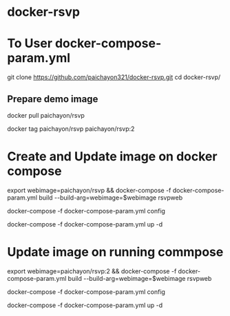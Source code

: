 # docker-rsvp

# To User docker-compose-param.yml
git clone https://github.com/paichayon321/docker-rsvp.git
cd docker-rsvp/

## Prepare demo image
docker pull paichayon/rsvp

docker tag paichayon/rsvp paichayon/rsvp:2

# Create and Update image on docker compose

export webimage=paichayon/rsvp && docker-compose -f docker-compose-param.yml build --build-arg=webimage=$webimage rsvpweb

docker-compose -f docker-compose-param.yml config

docker-compose -f docker-compose-param.yml up -d

# Update image on running commpose

export webimage=paichayon/rsvp:2 && docker-compose -f docker-compose-param.yml build --build-arg=webimage=$webimage rsvpweb

docker-compose -f docker-compose-param.yml config

docker-compose -f docker-compose-param.yml up -d

